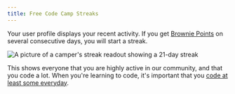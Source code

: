 ```yaml
---
title: Free Code Camp Streaks
---
```

Your user profile displays your recent activity. If you get <a href='http://forum.freecodecamp.com/t/free-code-camp-brownie-points/18380' target='_blank' rel='nofollow'>Brownie Points</a> on several consecutive days, you will start a streak.

![A picture of a camper's streak readout showing a 21-day streak](//discourse-user-assets.s3.amazonaws.com/original/2X/8/8e538a398b1081372505f02ad173e326fe0f5825.png)

This shows everyone that you are highly active in our community, and that you code a lot. When you're learning to code, it's important that you <a href='http://www.quora.com/How-does-one-become-a-great-coder/answer/Quincy-Larson' target='_blank' rel='nofollow'>code at least some everyday</a>.